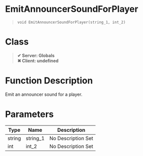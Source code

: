 # EmitAnnouncerSoundForPlayer
> `void EmitAnnouncerSoundForPlayer(string_1, int_2)`
# Class
> __✔ Server: Globals__  
> __✖ Client: undefined__  
# Function Description
Emit an announcer sound for a player.
# Parameters
Type|Name|Description
--|--|--
string|string_1|No Description Set
int|int_2|No Description Set
